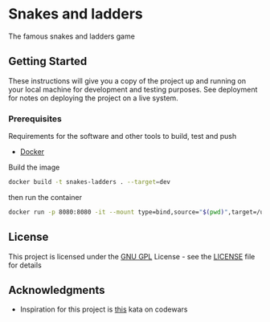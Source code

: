 # Snakes and ladders

The famous snakes and ladders game

## Getting Started

These instructions will give you a copy of the project up and running on your local machine for development and testing purposes. See deployment for notes on deploying the project on a live system.

### Prerequisites

Requirements for the software and other tools to build, test and push

- [Docker](https://docs.docker.com/get-docker/)

Build the image

```bash
docker build -t snakes-ladders . --target=dev
```

then run the container

```bash
docker run -p 8080:8080 -it --mount type=bind,source="$(pwd)",target=/usr/src/app snakes-ladders
```

## License

This project is licensed under the [GNU GPL](LICENSE) License - see the [LICENSE](LICENSE) file for details

## Acknowledgments

- Inspiration for this project is [this](https://www.codewars.com/kata/587136ba2eefcb92a9000027) kata on codewars
